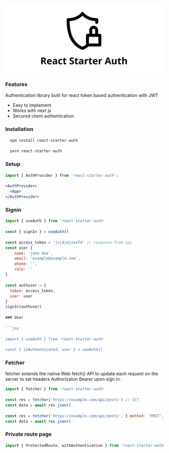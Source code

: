 <div align="center">
        <a href="#" title="React Starter Authentication">
            <img src="https://github.com/akosidencio/react-starter-auth/blob/main/react-starter-auth.png" alt="React Starter Authentication" />
        </a>
</div>


### Features

Authentication library built for react token based authentication with JWT
- Easy to implement
- Works with next js
- Secured client authentication

### Installation
```jsx
  npm install react-starter-auth
  
  yarn react-starter-auth
```

### Setup

```jsx
import { AuthProvider } from 'react-starter-auth';

<AuthProvider>
  <App>
</AuthProvider>

```
### Signin

```jsx
import { useAuth } from 'react-starter-auth'

const { signIn } = useAuth()

const access_token = 'jsjdjdjsxxfd' // response from api
const user {
    name: 'john doe',
    email: 'example@example.com',
    phone: '',
    role: ''
}

const authuser = {
  token: access_token,
  user: user
}
signIn(authuser)

### User 

```jsx

import { useAuth } from 'react-starter-auth'

const { isAuthenticated, user } = useAuth()

```

### Fetcher

fetcher extends the native Web fetch() API to update each request on the server to set headers Authorizaton Bearer upon sign in.

```jsx
import { fetcher } from 'react-starter-auth'

const res = fetcher('https://example.com/api/posts') // GET
const data = await res.json()

const res = fetcher('https://example.com/api/posts', { method: 'POST', body: JSON.stringify(data) }) // POST
const data = await res.json()

```

### Private route page

```jsx
import { ProtectedRoute, withAuthentication } from 'react-starter-auth'

```


